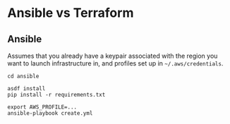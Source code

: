 # Ansible vs Terraform

## Ansible

Assumes that you already have a keypair associated with the region you want to launch infrastructure in, and profiles set up in `~/.aws/credentials`.

```
cd ansible

asdf install
pip install -r requirements.txt

export AWS_PROFILE=...
ansible-playbook create.yml
```
